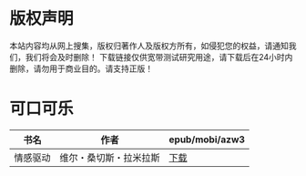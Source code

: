 # 版权声明

本站内容均从网上搜集，版权归著作人及版权方所有，如侵犯您的权益，请通知我们，我们将会及时删除！ 下载链接仅供宽带测试研究用途，请下载后在24小时内删除，请勿用于商业目的。请支持正版！

# 可口可乐

| 书名 | 作者 | epub/mobi/azw3 |
| --- | --- | --- |
| 情感驱动 | 维尔・桑切斯・拉米拉斯 | [下载](https://url89.ctfile.com/f/31084289-1357023607-4fcc7f?p=8866) |
